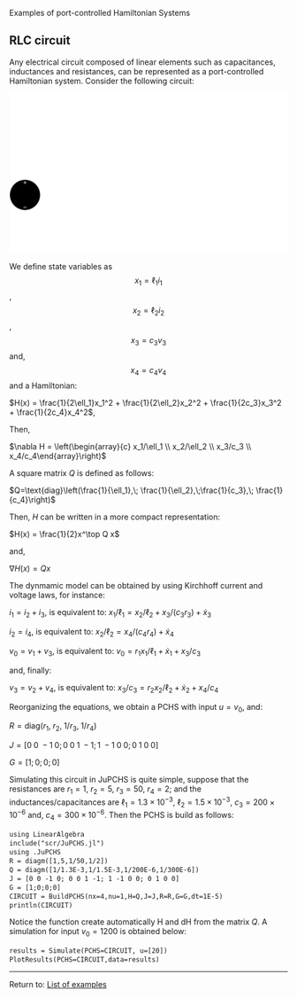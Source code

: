 Examples of port-controlled Hamiltonian Systems
## RLC circuit

Any electrical circuit composed of linear elements such as capacitances, inductances and resistances, can be represented as a port-controlled Hamiltonian system.  Consider the following circuit:

![image](Circuit.svg)

We define state variables as $$x_1=\ell_1i_1$$, $$x_2=\ell_2i_2$$,$$x_3=c_3 v_3$$ and, $$x_4=c_4v_4$$ and a Hamiltonian:

$H(x) = \frac{1}{2\ell_1}x_1^2 + \frac{1}{2\ell_2}x_2^2 + \frac{1}{2c_3}x_3^2 + \frac{1}{2c_4}x_4^2$, 

Then,

$\nabla H = \left(\begin{array}{c} x_1/\ell_1 \\ x_2/\ell_2 \\ x_3/c_3 \\ x_4/c_4\end{array}\right)$

A square matrix $Q$ is defined as follows:

$Q=\text{diag}\left(\frac{1}{\ell_1},\; \frac{1}{\ell_2},\;\frac{1}{c_3},\; \frac{1}{c_4}\right)$

Then, $H$ can be written in a more compact representation: 

$H(x) = \frac{1}{2}x^\top Q x$

and,

$\nabla H(x) = Qx$

The dynmamic model can be obtained by using Kirchhoff current and voltage laws, for instance:

$i_1 = i_2 + i_3$, is equivalent to: ${x_1}/{\ell_1} = {x_2}/{\ell_2} + {x_3}/{(c_3r_3)}+ \dot{x}_3$

$i_2 = i_4$, is equivalent to: ${x_2}/{\ell_2} = {x_4}/{(c_4r_4)}+ \dot{x}_4$

$v_0 = v_1 + v_3$, is equivalent to: $v_0 = {r_1x_1}/{\ell_1} + \dot{x}_1 + {x_3}/{c_3}$

and, finally:

$v_3 = v_2 + v_4$, is equivalent to: $x_3/c_3 = {r_2x_2}/{\ell_2} + \dot{x}_2 + x_4/c_4$


Reorganizing the equations, we obtain a PCHS with input $u=v_0$, and:

$R = \text{diag}(r_1,\; r_2,\; 1/r_3,\; 1/r_4)$

$J = [ 0 \; 0 \; -1 \; 0 ; 0 \; 0 \; 1 \; -1 ; 1 \; -1 \; 0 \; 0 ; 0 \; 1 \; 0 \; 0 ]$

$G = [ 1 ;  0  ;  0  ;  0 ]$

Simulating this circuit in JuPCHS is quite simple, suppose that the resistances are $r_1 = 1$, $r_2 = 5$, $r_3 = 50$, $r_4 = 2$; and the inductances/capacitances are $\ell_1 = 1.3\times 10^{-3}$, 
$\ell_2 = 1.5\times 10^{-3}$, $c_3 = 200\times 10^{-6}$ and, 
$c_4 = 300\times 10^{-6}$. Then the PCHS is build as follows:

    using LinearAlgebra
    include("scr/JuPCHS.jl")
    using .JuPCHS
    R = diagm([1,5,1/50,1/2])
    Q = diagm([1/1.3E-3,1/1.5E-3,1/200E-6,1/300E-6])
    J = [0 0 -1 0; 0 0 1 -1; 1 -1 0 0; 0 1 0 0]
    G = [1;0;0;0]
    CIRCUIT = BuildPCHS(nx=4,nu=1,H=Q,J=J,R=R,G=G,dt=1E-5)
    println(CIRCUIT)

Notice the function create automatically H and dH from the matrix $Q$.   A simulation for input $v_0=1200$ is obtained below:

    results = Simulate(PCHS=CIRCUIT, u=[20])
    PlotResults(PCHS=CIRCUIT,data=results)


---

Return to: [List of examples](CH05.md)
